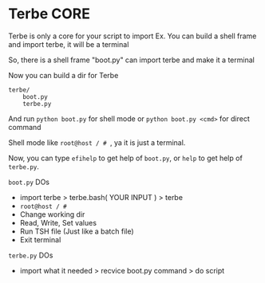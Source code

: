 # Terbe CORE

Terbe is only a core for your script to import
Ex. You can build a shell frame and import terbe, it will be a terminal

So, there is a shell frame "boot.py" can import terbe and make it a terminal

Now you can build a dir for Terbe

```
terbe/
    boot.py
    terbe.py
```

And run `python boot.py` for shell mode or `python boot.py <cmd>` for direct command

Shell mode like `root@host / # `, ya it is just a terminal.

Now, you can type `efihelp` to get help of `boot.py`, or `help` to get help of `terbe.py`.

`boot.py` DOs

- import terbe > terbe.bash( YOUR INPUT ) > terbe
- `root@host / # `
- Change working dir
- Read, Write, Set values
- Run TSH file (Just like a batch file)
- Exit terminal

`terbe.py` DOs

- import what it needed > recvice boot.py command > do script
